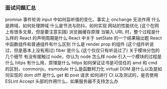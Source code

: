 ### 面试问题汇总
promise 
事件轮询 
input 中如何监听值的变化，事实上 onchange 无法作用
什么是跨域，如何处理跨域
什么是节流与防抖，如何实现
网站的性能优化 (这个在网上有很多文章，但是要注意实践)
浏览器缓存原理
当输入 URL 时，整个过程是什么样的
React 的声明周期是什么
React 中关于 setState 的一个结果输出题
React 中函数组件和普通组件有什么区别
什么是 render prop 的组件 (这个组件听说过，但是基本上没有用过)
fiber 是什么 (这个仅仅只有听说过了)
关于模块分包的几个细节
有没有接触过 node，你认为 node 怎么样
node 引入一个模块的过程是什么
https 有什么用，原理是什么
https 如何保证证书是可信任的
amd 和 cmd 的区别，commonjs，esmodule
什么是函数柯力化
virtual DOM 是什么以及是如何实现的
dom diff 是什么
get 和 post 请求
如何进行 CI 以及测试的，是否使用 ESLint
Accept 头部的作用什么，如果服务器不支持怎么办


